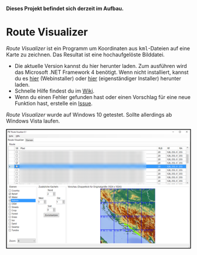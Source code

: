 **Dieses Projekt befindet sich derzeit im Aufbau.**

# Route Visualizer

*Route Visualizer* ist ein Programm um Koordinaten aus <tt>kml</tt>-Dateien auf eine Karte zu zeichnen. Das Resultat ist eine hochaufgelöste Bilddatei.

* Die aktuelle Version kannst du hier herunter laden. Zum ausführen wird das Microsoft .NET Framework 4 benötigt. Wenn nicht installiert, kannst du es [hier](https://www.microsoft.com/de-de/download/details.aspx?id=17851) (Webinstaller) oder [hier](https://www.microsoft.com/de-de/download/details.aspx?id=17718) (eigenständiger Installer) herunter laden.
* Schnelle Hilfe findest du im [Wiki](https://github.com/DAccord/Route-Visualizer/wiki).
* Wenn du einen Fehler gefunden hast oder einen Vorschlag für eine neue Funktion hast, erstelle ein [Issue](https://github.com/DAccord/Route-Visualizer/issues).

*Route Visualizer* wurde auf Windows 10 getestet. Sollte allerdings ab Windows Vista laufen. 


![Screenshot](Screenshot.png)
